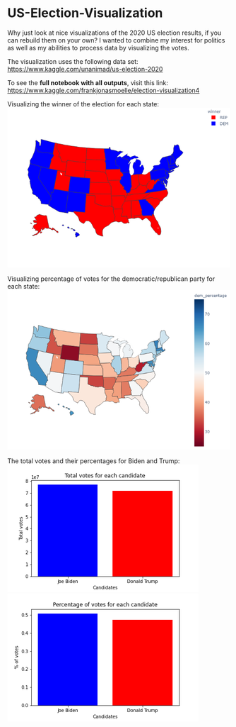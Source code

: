 # US-Election-Visualization

Why just look at nice visualizations of the 2020 US election results, if you can rebuild them on your own?
I wanted to combine my interest for politics as well as my abilities to process data by visualizing the votes. 

The visualization uses the following data set: https://www.kaggle.com/unanimad/us-election-2020

To see the **full notebook with all outputs**, visit this link: https://www.kaggle.com/frankjonasmoelle/election-visualization4

Visualizing the winner of the election for each state:
![alt text](images/us_election_map.png)

Visualizing percentage of votes for the democratic/republican party for each state:
![alt text](images/us_map_dem_percentages.png)

The total votes and their percentages for Biden and Trump:
![alt text](images/total_votes.png)
![alt text](images/percentage_votes.png)
